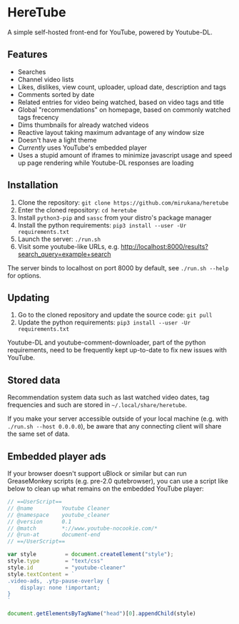 # HereTube

A simple self-hosted front-end for YouTube, powered by Youtube-DL.


## Features

- Searches
- Channel video lists
- Likes, dislikes, view count, uploader, upload date, description and tags
- Comments sorted by date
- Related entries for video being watched, based on video tags and title
- Global "recommendations" on homepage, based on commonly watched tags frecency
- Dims thumbnails for already watched videos
- Reactive layout taking maximum advantage of any window size
- Doesn't have a light theme
- *Currently* uses YouTube's embedded player
- Uses a stupid amount of iframes to minimize javascript usage and speed up 
  page rendering while Youtube-DL responses are loading


## Installation

1. Clone the repository: `git clone https://github.com/mirukana/heretube`
2. Enter the cloned repository: `cd heretube`
2. Install `python3-pip` and `sassc` from your distro's package manager
3. Install the python requirements: `pip3 install --user -Ur requirements.txt`
4. Launch the server: `./run.sh`
5. Visit some youtube-like URLs, e.g. <http://localhost:8000/results?search_query=example+search>

The server binds to localhost on port 8000 by default, see `./run.sh --help`
for options.


## Updating

1. Go to the cloned repository and update the source code: `git pull` 
2. Update the python requirements: `pip3 install --user -Ur requirements.txt`

Youtube-DL and youtube-comment-downloader, part of the python requirements,
need to be frequently kept up-to-date to fix new issues with YouTube.


## Stored data

Recommendation system data such as last watched video dates, tag frequencies 
and such are stored in `~/.local/share/heretube`. 

If you make your server accessible outside of your local machine 
(e.g. with `./run.sh --host 0.0.0.0`), be aware that any connecting client
will share the same set of data.


## Embedded player ads

If your browser doesn't support uBlock or similar but can run GreaseMonkey 
scripts (e.g. pre-2.0 qutebrowser), you can use a script like below to
clean up what remains on the embedded YouTube player:

```javascript
// ==UserScript==
// @name         Youtube Cleaner
// @namespace    youtube_cleaner
// @version      0.1
// @match        *://www.youtube-nocookie.com/*
// @run-at       document-end
// ==/UserScript==

var style         = document.createElement("style");
style.type        = "text/css"
style.id          = "youtube-cleaner"
style.textContent = `
.video-ads, .ytp-pause-overlay {
    display: none !important;
}
`

document.getElementsByTagName("head")[0].appendChild(style)
```
